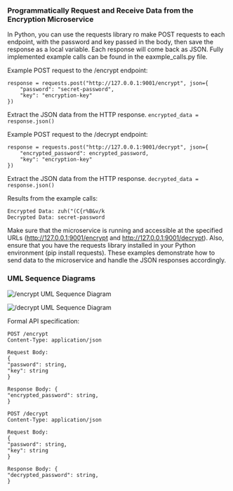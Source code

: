 ### Programmatically Request and Receive Data from the Encryption Microservice
In Python, you can use the requests library ro make POST requests to each endpoint, with the password and key passed in the body, then save the response as a local variable. Each response will come back as JSON. Fully implemented example calls can be found in the eaxmple_calls.py file.

Example POST request to the /encrypt endpoint:
```
response = requests.post("http://127.0.0.1:9001/encrypt", json={
    "password": "secret-password",
    "key": "encryption-key"
})
```
Extract the JSON data from the HTTP response.
```encrypted_data = response.json()```

Example POST request to the /decrypt endpoint:
```
response = requests.post("http://127.0.0.1:9001/decrypt", json={
    "encrypted_password": encrypted_password,
    "key": "encryption-key"
})
```
Extract the JSON data from the HTTP response.
```decrypted_data = response.json()```

Results from the example calls:
```
Encrypted Data: zuh("(C{r%B&v/k
Decrypted Data: secret-password
```

Make sure that the microservice is running and accessible at the specified URLs (http://127.0.0.1:9001/encrypt and http://127.0.0.1:9001/decrypt). Also, ensure that you have the requests library installed in your Python environment (pip install requests). These examples demonstrate how to send data to the microservice and handle the JSON responses accordingly.

### UML Sequence Diagrams
![/encrypt UML Sequence Diagram](documentation/encrypt.png)

![/decrypt UML Sequence Diagram](documentation/decrypt.png)


Formal API specification: 
```
POST /encrypt
Content-Type: application/json

Request Body: 
{ 
"password": string,
"key": string
}

Response Body: {
"encrypted_password": string,
}

POST /decrypt
Content-Type: application/json

Request Body: 
{ 
"password": string,
"key": string
}

Response Body: {
"decrypted_password": string,
}
``````
